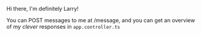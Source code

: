 Hi there, I'm definitely Larry!

You can POST messages to me at /message, and you can get an overview of my _clever_ responses in `app.controller.ts`
